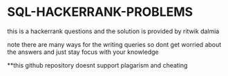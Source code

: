 # SQL-HACKERRANK-PROBLEMS
this is a hackerrank questions and the solution is provided by ritwik dalmia

note there are many ways for the writing queries so dont get worried about the answers and just stay focus with your knowledge


**this github repository doesnt support plagarism and cheating 
